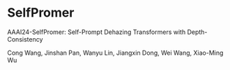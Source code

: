 # SelfPromer

AAAI24-SelfPromer: Self-Prompt Dehazing Transformers with Depth-Consistency

Cong Wang, Jinshan Pan, Wanyu Lin, Jiangxin Dong, Wei Wang, Xiao-Ming Wu
